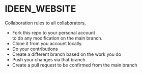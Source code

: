 # IDEEN_WEBSITE
Collaboration rules
to all collaborators, 
- Fork this repo to your personal account  
to do any modification on the main branch.
- Clone it from you account locally. 
- Do your contributions  
- Create a different branch based on the work you do  
- Push your changes via that branch  
- Create a pull request to be confirmed from the main branch
